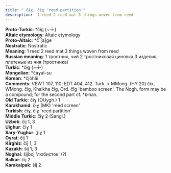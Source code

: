 ```yaml
---
title: " čɨɣ, čiɣ 'reed partition'"
description:  1 reed 2 reed mat 3 things woven from reed
---
```


<strong>Proto-Turkic</strong>:  *čɨg (~-ɨ̄-)<br>
<strong>Altaic etymology</strong>:  Altaic etymology<br>
<strong> Proto-Altaic</strong>:  *č`[a]ge<br>
<strong>Nostratic</strong>:  Nostratic<br>
<strong>Meaning</strong>:  1 reed 2 reed mat 3 things woven from reed<br>
<strong>Russian meaning</strong>:  1 тростник, чий 2 тростниковая циновка 3 изделия, плетеные из чия (тростника)<br>
<strong>Turkic</strong>:  *čɨg (~-ɨ̄-)<br>
<strong>Mongolian</strong>:  *čaɣal-su<br>
<strong>Korean</strong>:  *čjòhắi<br>
<strong>Comments</strong>:  VEWT 107, 110; EDT 404, 412. Turk. > MMong. (HY 20) čix, WMong. čig, Khalkha čig, Ord. čīg 'bamboo screen'. The Nogh. form may be a compound; for the second part cf. *bɨńan.<br>
<strong>Old Turkic</strong>:  čɨɣ (OUygh.) 1<br>
<strong>Karakhanid</strong>:  čɨɣ (MK) 'reed screen'<br>
<strong>Turkish</strong>:  čɨɣ, čiɣ 'reed partition'<br>
<strong>Middle Turkic</strong>:  čɨɣ 2 (Sangl.)<br>
<strong>Uzbek</strong>:  čij 1, 3<br>
<strong>Uighur</strong>:  čiɣ 1<br>
<strong>Sary-Yughur</strong>:  ǯiɣ 1<br>
<strong>Oyrat</strong>:  čij 1<br>
<strong>Kirghiz</strong>:  čij 1, 3<br>
<strong>Kazakh</strong>:  šij 1, 3<br>
<strong>Noghai</strong>:  šijboj 'любисток' (?)<br>
<strong>Balkar</strong>:  čij 2<br>
<strong>Karakalpak</strong>:  šij 2<br>


